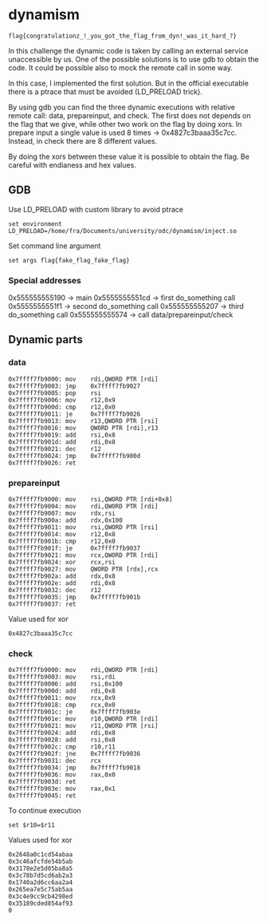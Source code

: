 # dynamism

`flag{congratulationz_!_you_got_the_flag_from_dyn!_was_it_hard_?}`

In this challenge the dynamic code is taken by calling an external service unaccessible by us.
One of the possible solutions is to use gdb to obtain the code.
It could be possible also to mock the remote call in some way.

In this case, I implemented the first solution.
But in the official executable there is a ptrace that must be avoided (LD_PRELOAD trick).

By using gdb you can find the three dynamic executions with relative remote call: data, prepareinput, and check.
The first does not depends on the flag that we give, while other two work on the flag by doing xors.
In prepare input a single value is used 8 times -> 0x4827c3baaa35c7cc.
Instead, in check there are 8 different values.

By doing the xors between these value it is possible to obtain the flag.
Be careful with endianess and hex values.

## GDB

Use LD_PRELOAD with custom library to avoid ptrace

```
set environment LD_PRELOAD=/home/fra/Documents/university/odc/dynamism/inject.so
```

Set command line argument

```
set args flag{fake_flag_fake_flag}
```

### Special addresses

0x555555555190 -> main
0x5555555551cd -> first do_something call
0x5555555551f1 -> second do_something call
0x555555555207 -> third do_something call
0x555555555574 -> call data/prepareinput/check

## Dynamic parts

### data

```
0x7ffff7fb9000:	mov    rdi,QWORD PTR [rdi]
0x7ffff7fb9003:	jmp    0x7ffff7fb9027
0x7ffff7fb9005:	pop    rsi
0x7ffff7fb9006:	mov    r12,0x9
0x7ffff7fb900d:	cmp    r12,0x0
0x7ffff7fb9011:	je     0x7ffff7fb9026
0x7ffff7fb9013:	mov    r13,QWORD PTR [rsi]
0x7ffff7fb9016:	mov    QWORD PTR [rdi],r13
0x7ffff7fb9019:	add    rsi,0x8
0x7ffff7fb901d:	add    rdi,0x8
0x7ffff7fb9021:	dec    r12
0x7ffff7fb9024:	jmp    0x7ffff7fb900d
0x7ffff7fb9026:	ret
```

### prepareinput

```
0x7ffff7fb9000:	mov    rsi,QWORD PTR [rdi+0x8]
0x7ffff7fb9004:	mov    rdi,QWORD PTR [rdi]
0x7ffff7fb9007:	mov    rdx,rsi
0x7ffff7fb900a:	add    rdx,0x100
0x7ffff7fb9011:	mov    rsi,QWORD PTR [rsi]
0x7ffff7fb9014:	mov    r12,0x8
0x7ffff7fb901b:	cmp    r12,0x0
0x7ffff7fb901f:	je     0x7ffff7fb9037
0x7ffff7fb9021:	mov    rcx,QWORD PTR [rdi]
0x7ffff7fb9024:	xor    rcx,rsi
0x7ffff7fb9027:	mov    QWORD PTR [rdx],rcx
0x7ffff7fb902a:	add    rdx,0x8
0x7ffff7fb902e:	add    rdi,0x8
0x7ffff7fb9032:	dec    r12
0x7ffff7fb9035:	jmp    0x7ffff7fb901b
0x7ffff7fb9037:	ret
```

Value used for xor

```
0x4827c3baaa35c7cc
```

### check

```
0x7ffff7fb9000:	mov    rdi,QWORD PTR [rdi]
0x7ffff7fb9003:	mov    rsi,rdi
0x7ffff7fb9006:	add    rsi,0x100
0x7ffff7fb900d:	add    rdi,0x8
0x7ffff7fb9011:	mov    rcx,0x9
0x7ffff7fb9018:	cmp    rcx,0x0
0x7ffff7fb901c:	je     0x7ffff7fb903e
0x7ffff7fb901e:	mov    r10,QWORD PTR [rdi]
0x7ffff7fb9021:	mov    r11,QWORD PTR [rsi]
0x7ffff7fb9024:	add    rdi,0x8
0x7ffff7fb9028:	add    rsi,0x8
0x7ffff7fb902c:	cmp    r10,r11
0x7ffff7fb902f:	jne    0x7ffff7fb9036
0x7ffff7fb9031:	dec    rcx
0x7ffff7fb9034:	jmp    0x7ffff7fb9018
0x7ffff7fb9036:	mov    rax,0x0
0x7ffff7fb903d:	ret
0x7ffff7fb903e:	mov    rax,0x1
0x7ffff7fb9045:	ret
```

To continue execution

```
set $r10=$r11
```

Values used for xor

```
0x2648a0c1cd54abaa
0x3c46afcfde54b5ab
0x3178e2e5d05ba8a5
0x3c78b7d5cd6ab2a3
0x1740a2d6cc6aa2a4
0x265ea7e5c75ab5aa
0x3c4e9cc9cb4298ed
0x35189cded854af93
0
```
